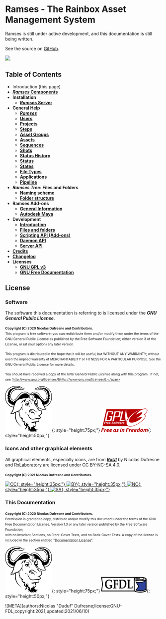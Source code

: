 # Ramses - The Rainbox Asset Management System

Ramses is still under active development, and this documentation is still being written.

See the source on [GitHub](https://github.com/Rainbox-dev/Ramses/).

![](/img/LAB_Ramses_Doc_Schemas.png)

## Table of Contents

- Introduction (this page)
- [**_Ramses_ Components**](components/index.md)
- **Installation**
    - [**_Ramses_ Server**](install/server.md)
- **General Help**
    - [**_Ramses_**](help/index.md)
    - [**Users**](help/users.md)
    - [**Projects**](help/projects.md)
    - [**Steps**](help/steps.md)
    - [**Asset Groups**](help/assetgroups.md)
    - [**Assets**](help/assets.md)
    - [**Sequences**](help/sequences.md)
    - [**Shots**](help/shots.md)
    - [**Status History**](help/statushistory.md)
    - [**Status**](help/status.md)
    - [**States**](help/states.md)
    - [**File Types**](help/filetypes.md)
    - [**Applications**](help/applications.md)
    - [**Pipeline**](help/pipeline.md)
- **_Ramses Tree_: Files and Folders**
    - [**Naming scheme**](files/naming.md)
    - [**Folder structure**](files/tree.md)
- **Ramses Add-ons**
    - [**General Information**](addons/index.md)
    - [**Autodesk Maya**](addons/maya.md)
- **Development**
    - [**Introduction**](dev/index.md)
    - [**Files and folders**](dev/files/naming.md)
    - [**Scripting API (Add-ons)**](dev/add-ons-reference/index.md)
    - [**Daemon API**](dev/daemon-reference/index.md)
    - [**Server API**](dev/server-reference/index.md)
- [**Credits**](credits.md)
- [**Changelog**](changelog.md)
- **Licenses**
    - [**GNU GPL v3**](licenses/gnu-gpl.md)
    - [**GNU Free Documentation**](licenses/gfdl.md)

## License

### Software

The software this documentation is referring to is licensed under the ***GNU General Public License***.

<span style="font-size:0.75em;">**Copyright (C)  2020 Nicolas Dufresne and Contributors.**  
This program is free software; you can redistribute them and/or modify them under the terms of the GNU General Public License as published by the Free Software Foundation; either version 3 of the License, or (at your option) any later version.</span>

<span style="font-size:0.75em;">This program is distributed in the hope that it will be useful, but WITHOUT ANY WARRANTY; without even the implied warranty of MERCHANTABILITY or FITNESS FOR A PARTICULAR PURPOSE. See the GNU General Public License for more details.</span>

<span style="font-size:0.75em;">You should have received a copy of the *GNU General Public License* along with this program . If not, see [http://www.gnu.org/licenses/](http://www.gnu.org/licenses/).</span>

![GNU](img/licenses/gnu.png){: style="height:75px;"} ![GPL3](img/licenses/gplv3.png){: style="height:50px;"}

### Icons and other graphical elements

All graphical elements, especially icons, are from [***RxUI***](http://rxui-docs.rainboxlab.org) by Nicolas Dufresne and [RxLaboratory](https://rainboxlab.org) are licensed under [CC BY-NC-SA 4.0](https://creativecommons.org/licenses/by-nc-sa/4.0/).

<span style="font-size:0.75em;">**Copyright (C) 2021 Nicolas Dufresne and Contributors.**

[![CC](https://mirrors.creativecommons.org/presskit/icons/cc.svg){: style="height:35px;"} ![BY](https://mirrors.creativecommons.org/presskit/icons/by.svg){: style="height:35px;"} ![NC](https://mirrors.creativecommons.org/presskit/icons/nc.svg){: style="height:35px;"} ![SA](https://mirrors.creativecommons.org/presskit/icons/sa.svg){: style="height:35px;"}](https://creativecommons.org/licenses/by-nc-sa/4.0/)

### This Documentation

<span style="font-size:0.75em;">**Copyright (C)  2020 Nicolas Dufresne and Contributors.**  
Permission is granted to copy, distribute and/or modify this document under the terms of the GNU Free Documentation License, Version 1.3 or any later version published by the Free Software Foundation;  
with no Invariant Sections, no Front-Cover Texts, and no Back-Cover Texts.
A copy of the license is included in the section entitled "[Documentation License](licenses/gfdl.md)".</span>

![GNU](img/licenses/gnu.png){: style="height:75px;"} ![GFDL](img/licenses/gfdl-logo.png){: style="height:50px;"}

![META](authors:Nicolas "Duduf" Dufresne;license:GNU-FDL;copyright:2021;updated:2021/06/10)
